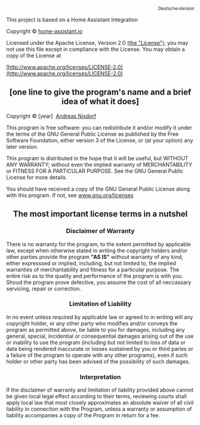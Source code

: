 <p align="right"><a href="COPYRIGHT.md"><sub>Deutsche Version</sub></a></p>
<p>This project is based on a Home Assistant Integration</p>

Copyright &copy; [home-assistant.io](https://www.home-assistant.io)

Licensed under the Apache License, Version 2.0 [(the "License")](APACHE_LICENSE_EN.md);
you may not use this file except in compliance with the License.
You may obtain a copy of the License at

[http://www.apache.org/licenses/LICENSE-2.0](http://www.apache.org/licenses/LICENSE-2.0)



<h2 align="center">[one line to give the program's name and a brief idea of what it does]</h2>
<p>Copyright &copy;&nbsp;[year]&nbsp;&nbsp;<a href="https://github.com/nixe64">Andreas Nixdorf</a>

This program is free software: you can redistribute it and/or modify it under the terms of the GNU General Public License as published by the Free Software Foundation, either version 3 of the License, or (at your option) any later version.

This program is distributed in the hope that it will be useful, but WITHOUT ANY WARRANTY; without even the implied warranty of MERCHANTABILITY or FITNESS FOR A PARTICULAR PURPOSE. See the GNU General Public License for more details.

You should have received a copy of the GNU General Public License along with this program. If not, see <a href="http://www.gnu.org/licenses/">www.gnu.org/licenses</a>

<h2 align="center">The most important license terms in a nutshel</h2>
<h3 align="center">Disclaimer of Warranty</h3>

<p>There is no warranty for the program, to the extent permitted by
applicable law, except when otherwise stated in writing the
copyright holders and/or other parties provide the program
<b>"AS IS"</b> without warranty of any kind, either expresssed
or implied, including, but not limited to, the implied warranties
of merchantability and fitness for a particular purpose. The
entire risk as to the quality and performance of the program is
with you. Shoud the program prove defective, you assume the cost
of all neccassary servicing, repair or correction.

<h3 align="center">Limitation of Liability</h3>
<p>
In no event unless required by applicable law or agreed to in
writing will any copyright holder, or any other party who modifies
and/or conveys the program as permitted above, be liable to you
for damages, including any general, special, incidential or
consequential damages arising out of the use or inability to use
the program (including but not limited to loss of data or data
being rendered inaccurate or losses sustained by you or third
paries or a failure of the program to operate with any other
programs), even if such holder or other party has been advised
of the possibility of such damages.
</p>
<h3 align="center">Interpretation</h3>
<p>
If the disclaimer of warranty and limitation of liability provided
above cannot be given local legal effect according to their terms,
reviewing courts shall apply local law that most closely
approximates an absolute waiver of all civil liability in
connection with the Program, unless a warranty or assumption of
liability accompanies a copy of the Program in return for a fee.
</p>
